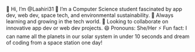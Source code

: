 👋 Hi, I’m @Laahiri31
👀 I’m a Computer Science student fascinated by app dev, web dev, space tech, and environmental sustainability.
🌱 Always learning and growing in the tech world.
💞️ Looking to collaborate on innovative app dev or web dev projects.
😄 Pronouns: She/Her
⚡ Fun fact: I can name all the planets in our solar system in under 10 seconds and dream of coding from a space station one day!
<!---
Laahiri31/Laahiri31 is a ✨ special ✨ repository because its `README.md` (this file) appears on your GitHub profile.
You can click the Preview link to take a look at your changes.
--->
